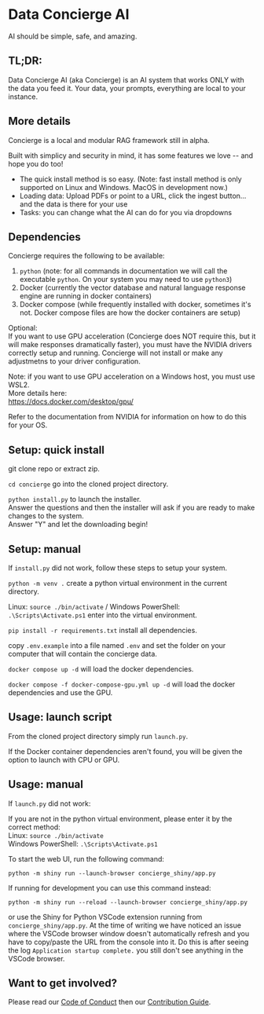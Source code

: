 # Data Concierge AI #  
AI should be simple, safe, and amazing.  

## TL;DR: ##
Data Concierge AI (aka Concierge) is an AI system that works ONLY with the data you feed it. Your data, your prompts, everything are local to your instance.

## More details ##
Concierge is a local and modular RAG framework still in alpha.  

Built with simplicy and security in mind, it has some features we love -- and hope you do too!
* The quick install method is so easy.  (Note: fast install method is only supported on Linux and Windows. MacOS in development now.) 
* Loading data: Upload PDFs or point to a URL, click the ingest button... and the data is there for your use
* Tasks: you can change what the AI can do for you via dropdowns

## Dependencies ##  
Concierge requires the following to be available:
1. `python` (note: for all commands in documentation we will call the executable `python`. On your system you may need to use `python3`)
2. Docker (currently the vector database and natural language response engine are running in docker containers)
3. Docker compose (while frequently installed with docker, sometimes it's not. Docker compose files are how the docker containers are setup)  
   
Optional:  
If you want to use GPU acceleration (Concierge does NOT require this, but it will make responses dramatically faster), you must have the 
NVIDIA drivers correctly setup and running. Concierge will not install or make any adjustmetns to your driver configuration.  

Note: if you want to use GPU acceleration on a Windows host, you must use WSL2.  
More details here:  
https://docs.docker.com/desktop/gpu/

Refer to the documentation from NVIDIA for information on how to do this for your OS.

## Setup: quick install ##
git clone repo or extract zip. 

`cd concierge` go into the cloned project directory.

`python install.py` to launch the installer.  
Answer the questions and then the installer will ask if you are ready to make changes to the system.  
Answer "Y" and let the downloading begin!


## Setup: manual ##
If `install.py` did not work, follow these steps to setup your system. 

`python -m venv .` create a python virtual environment in the current directory.

Linux: `source ./bin/activate` / Windows PowerShell: `.\Scripts\Activate.ps1` enter into the virtual environment.

`pip install -r requirements.txt` install all dependencies.

copy `.env.example` into a file named `.env` and set the folder on your computer that will contain the concierge data.

`docker compose up -d` will load the docker dependencies.

`docker compose -f docker-compose-gpu.yml up -d` will load the docker dependencies and use the GPU.

## Usage: launch script

From the cloned project directory simply run `launch.py`.

If the Docker container dependencies aren't found, you will be given the option to launch with CPU or GPU.

## Usage: manual ##
If `launch.py` did not work:

If you are not in the python virtual environment, please enter it by the correct method:  
Linux: `source ./bin/activate`  
Windows PowerShell: `.\Scripts\Activate.ps1`

To start the web UI, run the following command:

`python -m shiny run --launch-browser concierge_shiny/app.py`

If running for development you can use this command instead:

`python -m shiny run --reload --launch-browser concierge_shiny/app.py`

or use the Shiny for Python VSCode extension running from `concierge_shiny/app.py`. At the time of writing we have noticed an issue where the VSCode browser window doesn't automatically refresh and you have to copy/paste the URL from the console into it. Do this is after seeing the log `Application startup complete.` you still don't see anything in the VSCode browser.

## Want to get involved? ##

Please read our [Code of Conduct](CODE_OF_CONDUCT.md) then our [Contribution Guide](CONTRIBUTING.md).
